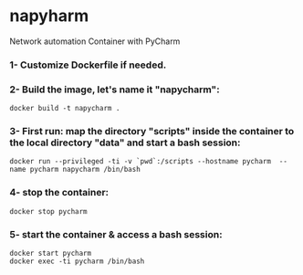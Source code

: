 # napyharm
Network automation Container with PyCharm



### 1- Customize Dockerfile if needed.

### 2- Build the image, let's name it "napycharm":

```docker build -t napycharm .```

### 3- First run: map the directory "scripts" inside the container to the local directory "data" and start a bash session:

```docker run --privileged -ti -v `pwd`:/scripts --hostname pycharm  --name pycharm napycharm /bin/bash```


### 4- stop the container:
```docker stop pycharm```

### 5- start the container & access a bash session:
```
docker start pycharm
docker exec -ti pycharm /bin/bash
```
